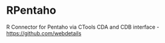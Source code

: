 RPentaho
========

R Connector for Pentaho via CTools CDA and CDB interface - https://github.com/webdetails
